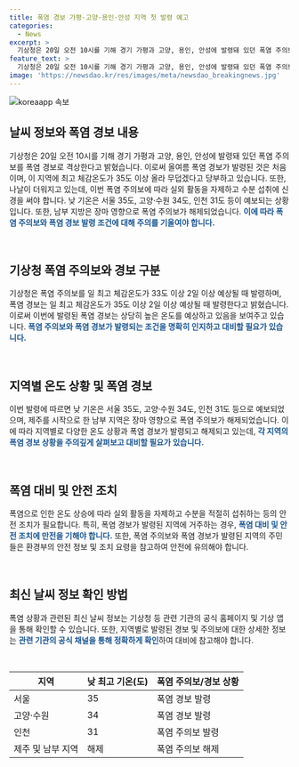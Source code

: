 ```yaml
---
title: 폭염 경보 가평·고양·용인·안성 지역 첫 발령 예고
categories:
  - News
excerpt: >
  기상청은 20일 오전 10시를 기해 경기 가평과 고양, 용인, 안성에 발령돼 있던 폭염 주의보를 폭염 경보로 격상한다고 밝혔다. 올여름 폭염 경보가 발령된 것은 처음이며, 최고 체감온도가 35도 이상으로 무덥겠다는 경고를 전하고 있다. 남부 지방은 제주에서 시작된 장마 영향으로 폭염 주의보가 이미 해제된 상태이다. (150자)
feature_text: >
  기상청은 20일 오전 10시를 기해 경기 가평과 고양, 용인, 안성에 발령돼 있던 폭염 주의보를 폭염 경보로 격상한다고 밝혔다. 올여름 폭염 경보가 발령된 것은 처음이며, 최고 체감온도가 35도 이상으로 무덥겠다는 경고를 전하고 있다. 남부 지방은 제주에서 시작된 장마 영향으로 폭염 주의보가 이미 해제된 상태이다. (150자)
image: 'https://newsdao.kr/res/images/meta/newsdao_breakingnews.jpg'
---
```


<p><img src="https://newsdao.kr/res/images/meta/newsdao_breakingnews.jpg" alt="koreaapp 속보" /></p>

<h2 data-ke-size="size26">날씨 정보와 폭염 경보 내용</h2>

<p>기상청은 20일 오전 10시를 기해 경기 가평과 고양, 용인, 안성에 발령돼 있던 폭염 주의보를 폭염 경보로 격상한다고 밝혔습니다. 이로써 올여름 폭염 경보가 발령된 것은 처음이며, 이 지역에 최고 체감온도가 35도 이상 올라 무덥겠다고 당부하고 있습니다. 또한, 나날이 더워지고 있는데, 이번 폭염 주의보에 따라 실외 활동을 자제하고 수분 섭취에 신경을 써야 합니다. 낮 기온은 서울 35도, 고양·수원 34도, 인천 31도 등이 예보되는 상황입니다. 또한, 남부 지방은 장마 영향으로 폭염 주의보가 해제되었습니다. <b><span style="color: #1a5490;">이에 따라 폭염 주의보와 폭염 경보 발령 조건에 대해 주의를 기울여야 합니다.</span></b></p>

<p data-ke-size="size16">&nbsp;</p>

<h2 data-ke-size="size26">기상청 폭염 주의보와 경보 구분</h2>

<p>기상청은 폭염 주의보를 일 최고 체감온도가 33도 이상 2일 이상 예상될 때 발령하며, 폭염 경보는 일 최고 체감온도가 35도 이상 2일 이상 예상될 때 발령한다고 밝혔습니다. 이로써 이번에 발령된 폭염 경보는 상당히 높은 온도를 예상하고 있음을 보여주고 있습니다. <b><span style="color: #1a5490;">폭염 주의보와 폭염 경보가 발령되는 조건을 명확히 인지하고 대비할 필요가 있습니다.</span></b></p>

<p data-ke-size="size16">&nbsp;</p>

<h2 data-ke-size="size26">지역별 온도 상황 및 폭염 경보</h2>

<p>이번 발령에 따르면 낮 기온은 서울 35도, 고양·수원 34도, 인천 31도 등으로 예보되었으며, 제주를 시작으로 한 남부 지역은 장마 영향으로 폭염 주의보가 해제되었습니다. 이에 따라 지역별로 다양한 온도 상황과 폭염 경보가 발령되고 해제되고 있는데, <b><span style="color: #1a5490;">각 지역의 폭염 경보 상황을 주의깊게 살펴보고 대비할 필요가 있습니다.</span></b></p>

<p data-ke-size="size16">&nbsp;</p>

<h2 data-ke-size="size26">폭염 대비 및 안전 조치</h2>

<p>폭염으로 인한 온도 상승에 따라 실외 활동을 자제하고 수분을 적절히 섭취하는 등의 안전 조치가 필요합니다. 특히, 폭염 경보가 발령된 지역에 거주하는 경우, <b><span style="color: #1a5490;">폭염 대비 및 안전 조치에 만전을 기해야 합니다.</span></b> 또한, 폭염 주의보와 폭염 경보가 발령된 지역의 주민들은 환경부의 안전 정보 및 조치 요령을 참고하여 안전에 유의해야 합니다.</p>

<p data-ke-size="size16">&nbsp;</p>

<h2 data-ke-size="size26">최신 날씨 정보 확인 방법</h2>

<p>폭염 상황과 관련된 최신 날씨 정보는 기상청 등 관련 기관의 공식 홈페이지 및 기상 앱을 통해 확인할 수 있습니다. 또한, 지역별로 발령된 경보 및 주의보에 대한 상세한 정보는 <b><span style="color: #1a5490;">관련 기관의 공식 채널을 통해 정확하게 확인</span></b>하여 대비에 참고해야 합니다.</p>

<p data-ke-size="size16">&nbsp;</p>

<table>
    <thead>
        <tr>
            <th>지역</th>
            <th>낮 최고 기온(도)</th>
            <th>폭염 주의보/경보 상황</th>
        </tr>
    </thead>
    <tbody>
        <tr>
            <td>서울</td>
            <td>35</td>
            <td>폭염 경보 발령</td>
        </tr>
        <tr>
            <td>고양·수원</td>
            <td>34</td>
            <td>폭염 경보 발령</td>
        </tr>
        <tr>
            <td>인천</td>
            <td>31</td>
            <td>폭염 주의보 발령</td>
        </tr>
        <tr>
            <td>제주 및 남부 지역</td>
            <td>해제</td>
            <td>폭염 주의보 해제</td>
        </tr>
    </tbody>
</table>


